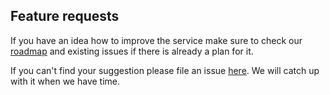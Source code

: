 ## Feature requests

If you have an idea how to improve the service make sure to check our
[roadmap](https://github.com/letsmeet-click/meta/blob/master/roadmap.md) and existing issues if there is already a
plan for it.

If you can't find your suggestion please file an issue [here](https://github.com/letsmeet-click/letsmeet.click/issues).
We will catch up with it when we have time.
